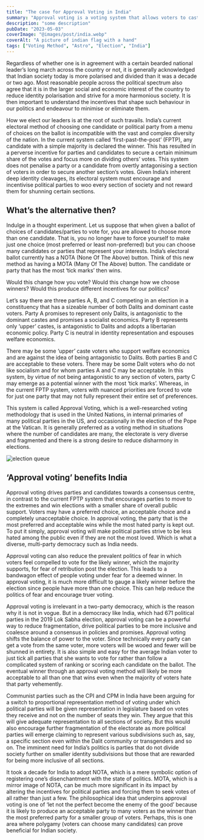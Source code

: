 ```yaml
---
title: "The case for Approval Voting in India"
summary: "Approval voting is a voting system that allows voters to cast their vote for as many candidates as they approve of. We explore the potential benefits of approval voting in India's political landscape, by analyzing the outcome of recent Lok Sabha elections."
description: "some description"
pubDate: "2023-05-03"
coverImage: "@images/post/india.webp"
coverAlt: "A picture of indian flag with a hand"
tags: ["Voting Method", "Astro", "Election", "India"]
---
```


Regardless of whether one is in agreement with a certain bearded national leader’s long march across the country or not, it is generally acknowledged that Indian society today is more polarised and divided than it was a decade or two ago. Most reasonable people across the political spectrum also agree that it is in the larger social and economic interest of the country to reduce identity polarisation and strive for a more harmonious society. It is then important to understand the incentives that shape such behaviour in our politics and endeavour to minimise or eliminate them.

How we elect our leaders is at the root of such travails. India’s current electoral method of choosing one candidate or political party from a menu of choices on the ballot is incompatible with the vast and complex diversity of the nation. In the current system called ‘first-past-the-post’ (FPTP), any candidate with a simple majority is declared the winner. This has resulted in a perverse incentive for parties and candidates to secure a certain minimum share of the votes and focus more on dividing others’ votes. This system does not penalise a party or a candidate from overtly antagonising a section of voters in order to secure another section’s votes. Given India’s inherent deep identity cleavages, its electoral system must encourage and incentivise political parties to woo every section of society and not reward them for shunning certain sections.

## What’s the alternative then?

Indulge in a thought experiment. Let us suppose that when given a ballot of choices of candidates/parties to vote for, you are allowed to choose more than one candidate. That is, you no longer have to force yourself to make just one choice (most preferred or least non-preferred) but you can choose many candidates or parties that represent your interests. India’s electoral ballot currently has a NOTA (None Of The Above) button. Think of this new method as having a MOTA (Many Of The Above) button. The candidate or party that has the most ‘tick marks’ then wins.

Would this change how you vote? Would this change how we choose winners? Would this produce different incentives for our politics?

Let’s say there are three parties A, B, and C competing in an election in a constituency that has a sizeable number of both Dalits and dominant caste voters. Party A promises to represent only Dalits, is antagonistic to the dominant castes and promises a socialist economics. Party B represents only ‘upper’ castes, is antagonistic to Dalits and adopts a libertarian economic policy. Party C is neutral in identity representation and espouses welfare economics.

There may be some ‘upper’ caste voters who support welfare economics and are against the idea of being antagonistic to Dalits. Both parties B and C are acceptable to these voters. There may be some Dalit voters who do not like socialism and for whom parties A and C may be acceptable. In this system, by virtue of not being antagonistic to any section of voters, party C may emerge as a potential winner with the most ‘tick marks’. Whereas, in the current FPTP system, voters with nuanced priorities are forced to vote for just one party that may not fully represent their entire set of preferences.

This system is called Approval Voting, which is a well-researched voting methodology that is used in the United Nations, in internal primaries of many political parties in the US, and occasionally in the election of the Pope at the Vatican. It is generally preferred as a voting method in situations where the number of candidates are many, the electorate is very diverse and fragmented and there is a strong desire to reduce disharmony in elections.

![election queue](@images/post/election-queue.avif "People waiting to vote in queue")

## ‘Approval voting’ benefits India

Approval voting drives parties and candidates towards a consensus centre, in contrast to the current FPTP system that encourages parties to move to the extremes and win elections with a smaller share of overall public support. Voters may have a preferred choice, an acceptable choice and a completely unacceptable choice. In approval voting, the party that is the most preferred and acceptable wins while the most hated party is kept out. To put it simply, approval voting will make political parties strive to be less hated among the public even if they are not the most loved. Which is what a diverse, multi-party democracy such as India needs.

Approval voting can also reduce the prevalent politics of fear in which voters feel compelled to vote for the likely winner, which the majority supports, for fear of retribution post the election. This leads to a bandwagon effect of people voting under fear for a deemed winner. In approval voting, it is much more difficult to gauge a likely winner before the election since people have more than one choice. This can help reduce the politics of fear and encourage truer voting.

Approval voting is irrelevant in a two-party democracy, which is the reason why it is not in vogue. But in a democracy like India, which had 671 political parties in the 2019 Lok Sabha election, approval voting can be a powerful way to reduce fragmentation, drive political parties to be more inclusive and coalesce around a consensus in policies and promises. Approval voting shifts the balance of power to the voter. Since technically every party can get a vote from the same voter, more voters will be wooed and fewer will be shunned in entirety. It is also simple and easy for the average Indian voter to just tick all parties that she wants to vote for rather than follow a complicated system of ranking or scoring each candidate on the ballot. The eventual winner through an approval voting method will likely be more acceptable to all than one that wins even when the majority of voters hate that party vehemently.

Communist parties such as the CPI and CPM in India have been arguing for a switch to proportional representation method of voting under which political parties will be given representation in legislature based on votes they receive and not on the number of seats they win. They argue that this will give adequate representation to all sections of society. But this would also encourage further fragmentation of the electorate as more political parties will emerge claiming to represent various subdivisions such as, say, a specific section even within the Dalit community or transgenders and so on. The imminent need for India’s politics is parties that do not divide society further on smaller identity subdivisions but those that are rewarded for being more inclusive of all sections.

It took a decade for India to adopt NOTA, which is a mere symbolic option of registering one’s disenchantment with the state of politics. MOTA, which is a mirror image of NOTA, can be much more significant in its impact by altering the incentives for political parties and forcing them to seek votes of all rather than just a few. The philosophical idea that underpins approval voting is one of ‘let not the perfect become the enemy of the good’ because it is likely to produce an acceptable party to many voters as the winner than the most preferred party for a smaller group of voters. Perhaps, this is one area where polygamy (voters can choose many candidates) can prove beneficial for Indian society.
